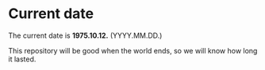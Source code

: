 # Current date

The current date is **1975.10.12.** (YYYY.MM.DD.)

This repository will be good when the world ends, so we will know how long it lasted.